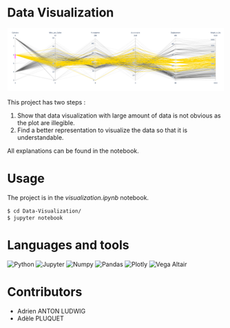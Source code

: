 # Data Visualization

![image](./imgs/6-cylinders.png)


This project has two steps :

1. Show that data visualization with large amount of data is not obvious as the plot are illegible.
2. Find a better representation to visualize the data so that it is understandable.

All explanations can be found in the notebook.

# Usage

The project is in the *visualization.ipynb* notebook.

```
$ cd Data-Visualization/
$ jupyter notebook
```

# Languages and tools

![Python](https://img.shields.io/badge/-Python-3776AB?logo=Python&logoColor=white&style=for-the-badge)
![Jupyter](https://img.shields.io/badge/-JUPYTER-F37626?style=for-the-badge&logo=jupyter&logoColor=white)
![Numpy](https://img.shields.io/badge/-NUMPY-013243?style=for-the-badge&logo=numpy&logoColor=white)
![Pandas](https://img.shields.io/badge/-PANDAS-150458?style=for-the-badge&logo=pandas&logoColor=white)
![Plotly](https://img.shields.io/badge/Plotly-3F4F75.svg?style=for-the-badge&logo=Plotly&logoColor=white)
![Vega Altair](https://img.shields.io/badge/Vega%20Altair-21b5f4.svg?style=for-the-badge&logo=Altair&logoColor=white)

# Contributors

- Adrien ANTON LUDWIG
- Adèle PLUQUET
